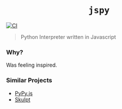 # <div align="center"> `jspy` </div>

[![CI](https://github.com/ChakshuGautam/jspy/actions/workflows/main.yml/badge.svg)](https://github.com/ChakshuGautam/jspy/actions/workflows/main.yml)
<br>

> Python Interpreter written in Javascript

### Why?

Was feeling inspired.

### Similar Projects

- [PyPy.js](https://github.com/pypyjs/pypyjs)
- [Skulpt](https://github.com/skulpt/skulpt)
